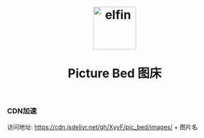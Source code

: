 <h1 align="center">
<br>
  <a href="https://github.com/XyyF/XyyF"><img src="https://cdn.jsdelivr.net/gh/XyyF/pic_bed/images/elfin.png" alt="elfin" width="100"></a>
  <br>
    <br>
  Picture Bed 图床
  <br><br>
</h1>

### CDN加速

访问地址: https://cdn.jsdelivr.net/gh/XyyF/pic_bed/images/ + 图片名
